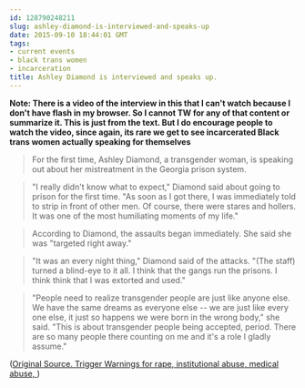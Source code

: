```yaml
---
id: 128790248211
slug: ashley-diamond-is-interviewed-and-speaks-up
date: 2015-09-10 18:44:01 GMT
tags:
- current events
- black trans women
- incarceration
title: Ashley Diamond is interviewed and speaks up.
---
```

**Note: There is a video of the interview in this that I can't watch because I don't have flash in my browser. So I cannot TW for any of that content or summarize it. This is just from the text. But I do encourage people to watch the video, since again, its rare we get to see incarcerated Black trans women actually speaking for themselves**

> For the first time, Ashley Diamond, a transgender woman, is speaking out about her mistreatment in the Georgia prison system.

> "I really didn't know what to expect," Diamond said about going to prison for the first time. "As soon as I got there, I was immediately told to strip in front of other men. Of course, there were stares and hollers. It was one of the most humiliating moments of my life."

> According to Diamond, the assaults began immediately.  She said she was "targeted right away."

> "It was an every night thing," Diamond said of the attacks. "(The staff) turned a blind-eye to it all. I think that the gangs run the prisons. I think think that I was extorted and used."

> "People need to realize transgender people are just like anyone else. We have the same dreams as everyone else -- we are just like every one else, it just so happens we were born in the wrong body," she said. "This is about transgender people being accepted, period. There are so many people there counting on me and it's a role I gladly assume."

([Original Source. Trigger Warnings for rape, institutional abuse, medical abuse, ][1])

[1]: http://www.11alive.com/story/news/local/2015/09/09/transgender-woman-speaks-out-about-mistreatment-in-georgia-prisons/71934508/